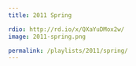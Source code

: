 ```yaml
---
title: 2011 Spring

rdio: http://rd.io/x/QXaYuDMox2w/
image: 2011-spring.png

permalink: /playlists/2011/spring/
---
```

